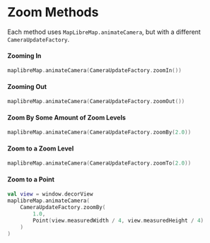 # Zoom Methods

[//]: # ({{ activity_source_note&#40;"ManualZoomActivity.kt"&#41; }})

[//]: # (This example shows different methods of zooming in.)

[//]: # ()
[//]: # (<figure markdown="span">)

[//]: # (  <video controls width="250" poster="https://dwxvn1oqw6mkc.cloudfront.net/android-documentation-resources/zoom_methods_thumbnail.jpg">)

[//]: # (    <source src="https://dwxvn1oqw6mkc.cloudfront.net/android-documentation-resources/zoom_methods.mp4" />)

[//]: # (  </video>)

[//]: # (</figure>)

Each method uses `MapLibreMap.animateCamera`, but with a different `CameraUpdateFactory`.

#### Zooming In

```kotlin
maplibreMap.animateCamera(CameraUpdateFactory.zoomIn())
```

#### Zooming Out

```kotlin
maplibreMap.animateCamera(CameraUpdateFactory.zoomOut())
```

#### Zoom By Some Amount of Zoom Levels

```kotlin
maplibreMap.animateCamera(CameraUpdateFactory.zoomBy(2.0))
```

#### Zoom to a Zoom Level

```kotlin
maplibreMap.animateCamera(CameraUpdateFactory.zoomTo(2.0))
```

#### Zoom to a Point

```kotlin
val view = window.decorView
maplibreMap.animateCamera(
    CameraUpdateFactory.zoomBy(
        1.0,
        Point(view.measuredWidth / 4, view.measuredHeight / 4)
    )
)
```
